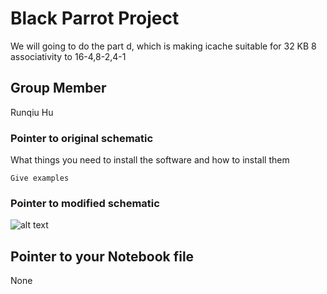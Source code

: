 # Black Parrot Project

We will going to do the part d, which is making icache suitable for 32 KB 8 associativity to 16-4,8-2,4-1

## Group Member

Runqiu Hu

### Pointer to original schematic

What things you need to install the software and how to install them

```
Give examples
```

### Pointer to modified schematic

![alt text](hthttps://github.com/pipigua/black-parrot/blob/uw_ee477_pparrot_wi20/7b34e0e3d6c507b70db4606293c81a8.png)



## Pointer to your Notebook file

None


